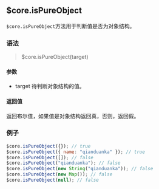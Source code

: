 
## $core.isPureObject
`$core.isPureObject`方法用于判断值是否为对象结构。

### 语法

> $core.isPureObject(target)

#### 参数

- target 待判断对象结构的值。

#### 返回值

返回布尔值，如果值是对象结构返回真，否则，返回假。

### 例子

```javascript
$core.isPureObject({}); // true
$core.isPureObject({ name: "qianduanka" }); // true
$core.isPureObject([]); // false
$core.isPureObject("qianduanka"); // false
$core.isPureObject(new String("qianduanka")); // false
$core.isPureObject(new Map()); // false
$core.isPureObject(null); // false
```